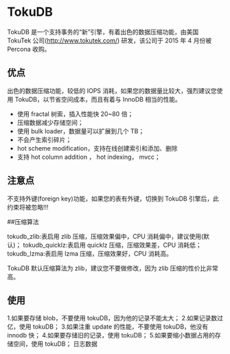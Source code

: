 # TokuDB

TokuDB 是一个支持事务的“新”引擎，有着出色的数据压缩功能，由美国 TokuTek 公司(http://www.tokutek.com/) 研发，该公司于 2015 年 4 月份被 Percona 收购。

## 优点

出色的数据压缩功能，较低的 IOPS 消耗，如果您的数据量比较大，强烈建议您使用 TokuDB，以节省空间成本，而且有着与 InnoDB 相当的性能。

- 使用 fractal 树索，插入性能快 20~80 倍；
- 压缩数据减少存储空间；
- 使用 bulk loader，数据量可以扩展到几个 TB；
- 不会产生索引碎片；
- hot scheme modification，支持在线创建索引和添加、删除
- 支持 hot column addition ， hot indexing， mvcc；

## 注意点

不支持外键(foreign key)功能，如果您的表有外键，切换到 TokuDB 引擎后，此约束将被忽略!!!

##压缩算法

tokudb_zlib:表启用 zlib 压缩，压缩效果偏中，CPU 消耗偏中，建议使用(默认)；
tokudb_quicklz:表启用 quicklz 压缩，压缩效果差，CPU 消耗低；
tokudb_lzma:表启用 lzma 压缩，压缩效果好，CPU 消耗高。

TokuDB 默认压缩算法为 zlib，建议您不要做修改，因为 zlib 压缩的性价比非常高。

## 使用

1.如果要存储 blob，不要使用 tokuDB，因为他的记录不能太大； 2.如果记录数过亿，使用 tokuDB； 3.如果注重 update 的性能，不要使用 tokuDB，他没有 innodb 快； 4.如果要存储旧的记录，使用 tokuDB； 5.如果要缩小数据占用的存储空间，使用 tokuDB；
日志数据
